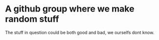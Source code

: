 # A github group where we make random stuff
The stuff in question could be both good and bad, we ourselfs dont know.
